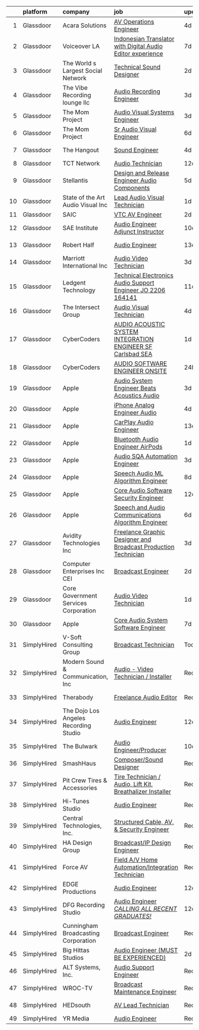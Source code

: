 

|    | platform    | company                               | job                                                                                                                                                                                                                                                                                                                                                                                                                                                                                                                                                                                                                                                                                                                                                                                                                                                                                                                                                                                                                                                                                                                                                                                                                                                                                                                                                                                                   | update_time   | location                |
|---:|:------------|:--------------------------------------|:------------------------------------------------------------------------------------------------------------------------------------------------------------------------------------------------------------------------------------------------------------------------------------------------------------------------------------------------------------------------------------------------------------------------------------------------------------------------------------------------------------------------------------------------------------------------------------------------------------------------------------------------------------------------------------------------------------------------------------------------------------------------------------------------------------------------------------------------------------------------------------------------------------------------------------------------------------------------------------------------------------------------------------------------------------------------------------------------------------------------------------------------------------------------------------------------------------------------------------------------------------------------------------------------------------------------------------------------------------------------------------------------------|:--------------|:------------------------|
|  1 | Glassdoor   | Acara Solutions                       | [AV Operations Engineer](https://www.glassdoor.com/partner/jobListing.htm?pos=127&ao=1110586&s=58&guid=000001817fe76774aaa78ccda6032e2a&src=GD_JOB_AD&t=SR&vt=w&ea=1&cs=1_3e1f4572&cb=1655708281054&jobListingId=1007943295897&cpc=4B86475FAF393599&jrtk=3-0-1g5vuepss2ci3001-1g5vueptahaqm800-65875f0f0dda4fb8--6NYlbfkN0BQuJXpfawXtfhwzLerQhC04iCxGrelUvn_xttDeop7CMmG32gURwRxm542mwoFEh7xsPaMX9zxqIl3KQ5vlg4GZwbyIsfXv4KiT8hNtZk_l7FQIr_TnsOC0Z_tgsd-ZsQ-tRBi7x3MwnmN6oAcSx9TzEA7L-ItoAq1vN11sYA7YwosawYjB9eFJlKFX5dEXzRqLsWElv8RqnoRmapPDwJElcm_mxnCmZRERi8O1qKtnq7EjerP2DGkKRnsAZr_s9frHheonRup5ePRYckFrW8tqMwkkjxCwctqI_my2ginYxkDsblwR9NOGMIoLdDUv5ktKw7RfrbVyhd8MdHT8pr3p1ysusDxdQe1plmo2jE6fJexPSS4vFnLcVaLDIdUOMS-YeVs4mt5A2xRDZN_zYKVkl1xsCJ-D8hHx3JQKDEnS_CWj9f_lHKzSrdfNPw9KzqKO-ayLh-zKViFUsUpPKUVYGf_ZFge9ciDgQWriTVITznylZikKhgJ5gBz4suF-Ph5RLxjcJg2JwOXfqzg83VHTtutMluHU7cRv-8Q05JmP5CiKk3yxBYi6XPn8bGabtMF2kr4UxGh89Boje7HNnsETniakEzSVCth72YAo3LES2qsX9eEIeIP_Eh3tVNUEHu8qty_-0D-ssZ8p1EnSQSktBwQtOih0I8_hM4trKHt7GaE5IHAn3GfkLEHMB4nt8HHR8L83lPm2A1yZTKAKahBkpWJtqFBoKri4_--kA3Q2JOzQgGAPvhE)                                                                                                                                                                                                                                                                                     | 4d            | Sunnyvale, CA           |
|  2 | Glassdoor   | Voiceover LA                          | [Indonesian Translator with Digital Audio Editor experience](https://www.glassdoor.com/partner/jobListing.htm?pos=102&ao=1110586&s=58&guid=000001817fe76774aaa78ccda6032e2a&src=GD_JOB_AD&t=SR&vt=w&ea=1&cs=1_04783a0a&cb=1655708281050&jobListingId=1007933939678&cpc=31763034DC79FFE4&jrtk=3-0-1g5vuepss2ci3001-1g5vueptahaqm800-20cc62e87853fccb--6NYlbfkN0DsBOlmEAMqZtav1V1WKZO3RUElpafjggtWvxyDQ3xFSn211QrqvEi0-6kCspxXiZjKG73nhHhifIGQMycEIhQiBN2DE1iEH7rHKcKS3mOHew0Txnr0BiADss_YTzKlFUNGTqbQvblwbyNlEg5JZ4YBHJzQvzKqErTTqZTvsmIUwFMvEw-dsNQVjk7Ms11Qyi3lGgBZPSm8KiR0StYJxJ9IkcVAKRnl8j3b_76vn8BMHA35uzQLi9h7p_pjlrlwEZZOetPhgdWEAIldOrqYRw_-iNYQArVnNWPccqP_3H5J-HQTrpPzV5dU9uzdXZTdR3Jis_paqu92XRJuoyficp9kaRv1CW4bhOOP9QpAjtJngjTnDK8P8VgJcmezYt18TGkiIYLh64gnXgxE1jvuw6Q-ooknHKOn7jx_d6leNN90_tJkmwkUEp6bOun-CdwMC1nR4fGPsSuUVNOmv5e2NSszQrLSKmVCWcA0cT1zpi6YRq8gudAN2ig3zRvEbgDGYk3_E9zI0722pu0lEi_FoPLFx8botznlSFILVJfGXkpvmQ%3D%3D)                                                                                                                                                                                                                                                                                                                                                                                                                                                     | 7d            | Remote                  |
|  3 | Glassdoor   | The World s Largest Social Network    | [Technical Sound Designer](https://www.glassdoor.com/partner/jobListing.htm?pos=121&ao=1110586&s=58&guid=000001817fe76774aaa78ccda6032e2a&src=GD_JOB_AD&t=SR&vt=w&cs=1_a5524fd1&cb=1655708281054&jobListingId=1007947529090&cpc=F17331D9BECC482A&jrtk=3-0-1g5vuepss2ci3001-1g5vueptahaqm800-11f40f008b4380be--6NYlbfkN0DSgjPPcnEdvoK3uuxfISLALE6pB1FR7YSHOr_tSg5_QGIhoz_2VqUepdcKLBLI_zSML46FpfmYSzjnPzjh8LBNqQOGNiohtZaeJaaXerDaGthao5O-80F2dMp8yV8zxd5A_VeImcjjgZg5IH82PE8eWO6OgtrISYFOJoomM-OWXAVIxSADbKhJRpFO1UsVloQnlJXRKMOJIWQA6Le6Pz6BQkcq_XCsUbqq_5CXFuFNt5_dcOeH82W4UDjK1kJGASUyleVn2Y8pYHD2Ke7l6QzLvfy1l1svNFT7Lx7VGLc4PpY5jzPswNYCQTxTygGjGyr1kmSKhL8z--F3sBXZ00bXAy5SjWXuofBLXmR7ABRZXvwBiGTdDvmkuQPqDY3gLrpz0JuW5rPQ7aT-mItxv8WN2IlKCtD8sATAmdds4-_Nt7y7R5sgwmYcCPqNFdMXjO-_wP92QpAMxZkMXcH3rqg8trr-YyWI_c_JAJiUZhInKzvodMnc_d-os-gPgzIuNSJRNfNcY8zLJFgncKHQkLcb5ocnw0B81_MN2IZTjnvv2hDukOS6vRnuTYgAZZjTFuMEdmy7btOzCg%3D%3D)                                                                                                                                                                                                                                                                                                                                                                                                                                                            | 2d            | San Diego, CA           |
|  4 | Glassdoor   | The Vibe Recording lounge llc         | [Audio Recording Engineer](https://www.glassdoor.com/partner/jobListing.htm?pos=110&ao=1110586&s=58&guid=000001817fe76774aaa78ccda6032e2a&src=GD_JOB_AD&t=SR&vt=w&ea=1&cs=1_862250cc&cb=1655708281052&jobListingId=1007945104382&cpc=8795CF9063CD573D&jrtk=3-0-1g5vuepss2ci3001-1g5vueptahaqm800-99b4986970c03688--6NYlbfkN0AVAxVjDINJEJrJHlpLjhsHnDl_GXopwSpFUamPNX3U_SUEqP2y_jbmpbt1JbWKTlvqLmQfKpFl98zRHr8ymYmYonFen-YayHZuQ_DfCErOfcEFEPAZ6qd5w0H3_J39Dxva259yOYDQdtV8ZEL2mZXtXF65qAaGmWN2criS2xPFyMOzIPhBh6ekD6OWQcpqSMUWzCDxYi_BTvybfiT_mWPcJKM5m4m3fg1RgvwGfzEkijbpOhRTklh0vrpPRS6jeJTjloniwAY1MiB-w8IFFe1XLiVwUGayPmXGxC5-V26wGWscQjx1JVRr0pD-vNjA2Y7enMeWdpf22t4jkLS9p4AjKiop_JvVYwagWHw5IzjoQx1kJ0-Lq-KWMH5WIoZ0WwC17FLE7Y37ZUe60LQObH-W7_cYrJKmIayZ-J06Ksr68tn-ACooBboe-pFHvswpz8qTFFUXANcX2TrJQqG_cdt3FJA28xLGLzK2s12eo8QNYYwv0H_Ki1Nez7g3L-7lm6U%3D)                                                                                                                                                                                                                                                                                                                                                                                                                                                                                                                                     | 3d            | New York, NY            |
|  5 | Glassdoor   | The Mom Project                       | [Audio Visual Systems Engineer](https://www.glassdoor.com/partner/jobListing.htm?pos=108&ao=1110586&s=58&guid=000001817fe76774aaa78ccda6032e2a&src=GD_JOB_AD&t=SR&vt=w&cs=1_0f85ccf7&cb=1655708281052&jobListingId=1007944661856&cpc=C3517E2410EFB392&jrtk=3-0-1g5vuepss2ci3001-1g5vueptahaqm800-8d297b7f42d8961c--6NYlbfkN0BDp_epf89aHDQhKpPegNJQ_ldQpEFZQsM9OcONMGxWx6pU56EKHF58QjVdAUvn2gUvpzZk9IthuvokYIcOipronJcTOcPrHT0us9tx-90wtcUD59OyDN7-U2L4baohKg5v3Y3LbFPGSAFRjIpdKMBtycb2CJB5ll9Cca1jBsFCTMBTgpybQPkyve_ZJZSqS6RroYbY1_o0z8E6mW1bdon9GimXtuFEIRkma6-CxggSbl5ljQ_lyJE0p5PA4aj9cU8uoZNWjFMH7teVECW1TIatyeHK8JNXJcFjawWieFLlUKelchhOc484kvaTztS7Qoz2LRSvLLkCsoVyLta4GcAnskh5EDGZZnh6nex08BhxnK__dK84rns94wqY0K2UjYt3nloQU3hd3gXeihgTXU86wGqJ2dhJHybeJlBrg_-xxbLP3BGursvEQXVIDdyXTMl2dhJeToVdM_s-94TyPIxlv5AJsrhZ5_UjG6qhkhDNfZqXsHjy3tgGdFae8zYIDezyfs4REyyHXgXQP6rp-vs4nZYfk0_4KcQ9X6vMrGpSGpn35SCDwf45t4j3E_euLVsJrJMo58pVnQ%3D%3D)                                                                                                                                                                                                                                                                                                                                                                                                                                                       | 3d            | New York, NY            |
|  6 | Glassdoor   | The Mom Project                       | [Sr  Audio Visual Engineer](https://www.glassdoor.com/partner/jobListing.htm?pos=113&ao=1110586&s=58&guid=000001817fe76774aaa78ccda6032e2a&src=GD_JOB_AD&t=SR&vt=w&cs=1_dbb0576f&cb=1655708281052&jobListingId=1007937497386&cpc=C3517E2410EFB392&jrtk=3-0-1g5vuepss2ci3001-1g5vueptahaqm800-1e8ea6b2390f2a34--6NYlbfkN0BDp_epf89aHDQhKpPegNJQ_ldQpEFZQsM9OcONMGxWx6pU56EKHF58QjVdAUvn2gX_BK2JMdqXaKMvPQ-O_yPXPYbViXcy2agRfKi6qVWOPBhGUYEXSUtLFgrlpOWndMJZo2gIsPE7Zi1ZgxAz-U7K999IZRUqojpmdV1n4Pb4HLsOnvSLFztCIcSSsh_zE815g0hNSvMsIHPRvfpBIDcpyzdIg2TqERh7iwM66R1cIxKo4axTwg2qsdKqb0QPfafDql8UZemHe__IiKGO5qzNd0pRcLQt_Uqy1ucZp5epX0WSU5kZtorZeC-WR9CITyFvPQ-hfz160w_RcINkz3_M4i_BtYDjmxTEbpbmal4KcdkPVJlTtmuFtiKU6MXtot1wDdFZGRGwFukTWNjgZNF8KQlhe8jMJmJnKn2XT5caZn01Lrdkp8gKVcUSiLn2zvsQMXed32SLywe7sOZihjPilJNtdPFMXpxeQP4H-klLBR3FBg-16TcyPcoqpV6MNt1N7aX7QZM7tzfLaTKMJaLWFIHILtYtDyo-EFq-u1Qv_piVXV4K80Oy-kTGtGI4ATU-7zSyHJM9Xw%3D%3D)                                                                                                                                                                                                                                                                                                                                                                                                                                                           | 6d            | New York, NY            |
|  7 | Glassdoor   | The Hangout                           | [Sound Engineer](https://www.glassdoor.com/partner/jobListing.htm?pos=103&ao=1110586&s=58&guid=000001817fe76774aaa78ccda6032e2a&src=GD_JOB_AD&t=SR&vt=w&cs=1_707c9cc0&cb=1655708281050&jobListingId=1007941797349&cpc=036CEF58F9688075&jrtk=3-0-1g5vuepss2ci3001-1g5vueptahaqm800-675acca29632c3d6--6NYlbfkN0Dklcs_avH4_PXeaTYY4cD2CxUXrHXnDcRAFPxkhkludPybpabqCb4pOKZvm-Yy40brWKAkZHC4kOFh5HjM1Iv-jKH59TjzzuSUIQ-sYYeZX4RoES0tCMd7ioO9AgG1d6v6VqV5lX4n-gRcMqGEXgCd34vgOgeDymq6rVNKl9UGpAns5_pPRoxTju9kDX5UtUTPf4AUO5YCSdA1A2CIWd_LToMx6SlsjyKZgMcVcIGslXi8aRAeWYdIQj-c7wOz8biXx5-eah4wSVmmqPJoUqQmFbmykSonSdJ1uzEZDYLgkjYM7icVhjcPe24fuZO3LpTqHrxX774n9X7fOhLIZgt_WnPEY5n5X-FIcMZ-ezT5foiMIRhqmOSak29JdrmP1tF9hpvwx7ee0B6cDLhubMVar6UmHQeeWFLZAzNXjbEGUI3yIDQ9jWIlBHxvsS_xtP703Dr-UFOEMAO8cbxR5bfJm86GP7jlH82SmblOlmTPveO_xKSxdnJ6hJ8nHeSCcKoOsMUn4VrpI4zjSaOkr0bgRD9Uk5o8cgx52aCJWrDl5H--MSZm2NJ-eTxAN-h2WZo9zWRXscsfnoiitpemFnpx8sKsNejCIIsxBhC_uGNlowOiYPjuZC36N6oa-ytwg45zjGzDW8qJOkHAvLTHbZv_YBIcKQ04QTl087yClLQA6EvuOydewVGXv0cRe4PIADl-LNaO-GEkNGu8_5ql5SXEAqq23R4XFWXdspJUesCC_QLrB2aDZ5ykHqmRKDlmB5M%3D)                                                                                                                                                                                                                                                                                    | 4d            | Myrtle Beach, SC        |
|  8 | Glassdoor   | TCT Network                           | [Audio Technician](https://www.glassdoor.com/partner/jobListing.htm?pos=101&ao=1110586&s=58&guid=000001817fe76774aaa78ccda6032e2a&src=GD_JOB_AD&t=SR&vt=w&ea=1&cs=1_8473339b&cb=1655708281050&jobListingId=1007922816649&cpc=F04F0F27FC59BC8B&jrtk=3-0-1g5vuepss2ci3001-1g5vueptahaqm800-8a7bf96775129771--6NYlbfkN0BXwldfXHV4ETQ-3B82RBrEVzBOiQtPySJfV8jcyQ6BD6eERY23fv0vTvLx-42RB7zKMagTgcENCD-8flThj_2BDugsKfE_5tFWG9aOJvwH4g3I199jWtEJdf5BqRmjyg1APsWRy62X_J3ZeD0Jbtnj2T5gPaQtFjgLM8pkno9a02hZnH_Y3dQoBLg9Gu9Fpu7U1u5ryTfQRmut2g8mO4jwZbopoaAkhRai4qLdEGWxYsiLN2AwY5T2KQFRd4bVfJxH_5kXJYUgzMmfN8cHSjHLeXnTZqT5JNyf2X1GlxvQWUU06cafUP1udijPTK5bES548G2sqQOefe68KxWH8ugCPP1jbIv2Rq-nL_TC49b0gMGN0ciDIKPf7oDC4s4_h5tZyKDTanO8AlbygSakhHq7_VP_odfW6x8pqX6Szayk9oVhWoXb0he7-IN4ZWBpbvdI8QBmqIO_CrdwJXvoEylAPNi5nCS-0y4ZqdHfPAeXa17z0ExtdHyL-l0Y9LFQ_66LR4M1VWtglK4Hv41mSLwbnJQYMXCGV15UaQWC86LJu45UOQfQdHY6wraZ_F3b4dk3zMm4nwjXRPHpGygoYjoH)                                                                                                                                                                                                                                                                                                                                                                                                                                                           | 12d           | Akron, OH               |
|  9 | Glassdoor   | Stellantis                            | [Design and Release Engineer   Audio Components](https://www.glassdoor.com/partner/jobListing.htm?pos=122&ao=1110586&s=58&guid=000001817fe76774aaa78ccda6032e2a&src=GD_JOB_AD&t=SR&vt=w&cs=1_b70f142b&cb=1655708281054&jobListingId=1007940054992&cpc=F41FEAB56D215062&jrtk=3-0-1g5vuepss2ci3001-1g5vueptahaqm800-7070dd2deebb138f--6NYlbfkN0ACPwgM8vN-agjfeQIp8j7bA6rWcStjIJMvSUoZk9GVGRcZyvcTqF-aEhj8eRL5exNNWk5PYujr-JcdR3_DtzsU-qo5nipsss98uMNjKWkDur3IvS-mdHpmnh455y1Oj215r2WnpgMJdAW9HC48wRdYhbxXxn-bnDmLhNF0SsC3Hf4bxrZ3NR9q9jcknbUwrKVmCdrrBzr-ETLQatOLQEgI-oHDVM2Brpg8wGKCKAdFOpSYnpZg3rVsaGls8aowjUJo6Bm-N9KyBizQdUVcEJ3-gG9VJLnjk1WbYsrA9cTbxj-niZCrh2YmaBY34-d8WgThMCg4s8UQy2Fx0eXTkxkgABVvFzHVCa02zLDLf-Kp5LLIFIeJggWZMkZ9RA5BW-xy-1Fd1IbQ2GoOT9Z0AV1kwijZ7X_yMryxlORc6sj-WBrW2kADJULfX-OJ8PDCECXgO-xl8gEK5cv14nRKknzETGAzF1CUqO_ET8R4YryvrQJ4ngANkArifLKye6d8Z44AM9_Phf4XXZcxQ47Xrl57ug7sd07QOGqFharFVukf9asjueK8QZuy)                                                                                                                                                                                                                                                                                                                                                                                                                                                                  | 5d            | Auburn Hills, MI        |
| 10 | Glassdoor   | State of the Art Audio Visual Inc     | [Lead Audio Visual Technician](https://www.glassdoor.com/partner/jobListing.htm?pos=120&ao=1110586&s=58&guid=000001817fe76774aaa78ccda6032e2a&src=GD_JOB_AD&t=SR&vt=w&ea=1&cs=1_bd4dab41&cb=1655708281054&jobListingId=1007948887137&cpc=9DC6E4D8324653EE&jrtk=3-0-1g5vuepss2ci3001-1g5vueptahaqm800-a266c747f3a5b9fa--6NYlbfkN0DHZOYB6WgZcaHKYNktK2--fLpo0WCGwiGM-0X5DCke4AL4nOBM0F7udtyp-sjyC7yPuAFFIWzeq-m5RVU8ukV1BBbYQrs71HRQroS5jkvh34WuM1qqxdrG2woSLb1WiPthf9902g6SkYsuCc8aV7h1274vX9Vncx4UHReh4IhX-QCHoXq1rryqiEQg4HebHQOyI6uOnpQGyV7JHAWPEbzGi1xFIibGlFw-SkJVrKyoXgIE91gQg9TWZv2HiHl01bm5DTU2Xdgyk3MAkraD_pNYQ_9FIViP44eslZhjsAUsqf5TvXggclQ4HVeCHcAvbjpbP-VyK7YkK5dF1wRa31CvzK3AJdDS4llrpVq3Egc930hI4jegd3CI5GD_cA8JWeEXGYIrDPNaZoXFjniTpLEToJQqfMflqUW1E3PEggyTmhvVS5x3EOVgDSLq9LH5iFoNWVHxYv9gIN5NwB1ldsjxioOo60U5BLiewfYweSdTh8cPPVmYDjX6-F-TZSNvrGlhnuNnC-GGQezoPKLTtvFM)                                                                                                                                                                                                                                                                                                                                                                                                                                                                                                               | 1d            | California              |
| 11 | Glassdoor   | SAIC                                  | [VTC AV Engineer](https://www.glassdoor.com/partner/jobListing.htm?pos=107&ao=1110586&s=58&guid=000001817fe76774aaa78ccda6032e2a&src=GD_JOB_AD&t=SR&vt=w&cs=1_6824ce79&cb=1655708281051&jobListingId=1007946856909&cpc=0C139D4CAD5A6DB2&jrtk=3-0-1g5vuepss2ci3001-1g5vueptahaqm800-7804942373342534--6NYlbfkN0AauYDK0PcpkAAwvqsYr42ytNXSoRmB0ySYhRIkJ-ozknMmzV10mP9D-ZXILu2789ZZVFwRcFlZq9-qR_AXh7beVmLLSm5GJRIoH0DK_2LDOZ4V4cVBLDngylHr48uqN1K6TxwzCfOt1zod3c20YyPsW7Id2I3ktc6l9_PdBLYxhi9LoUXd_nSVAu0FIulBP3JNmxfhOgRRZ9ZLC-JGvt1WMnAPBg-m1dhKX3ky3ZAal4ulDHHJnFcTkgtENJIOnxriX3zLMMP7w2VrAWsldVkTk_gpfd2QP11RGk89mDUsq0hsRRK-UBhXs1ym9WEet5pnrtCeHhrSiC3-zCJZKWLflgNP9lbJT9Pk0iK4-ShxIvexKm9f1dCGRVUBEHxThg4IrwI_lNEr8KwO1UJ5A7g2w-AfncDcaIbHfLg9QDWTNp-pGaP5KTCe21oKhg8Uuu_AiP8izSOVm2OmHGVyHgCc8m5cFur83zxkt2lKDYzY5lWIjc0RxXQ_pgWYYDxStLc0T8q_KTYubZZIBH2M8Lg8F_Zrm7lZEXo5AyD64rQQxm7eK-6TOEJIm1st7P9PwTxbjE07BOQKXC0lifW_i0V6oqc-JoiWMDw1tV7picssSh-bSMlpxtN2ceY_dOLg4pEc5sGK4Zj1ZecdovtcM6QK7-YtePrCx3c2zIGab2rCfJX0qMq5hu5GD_Tlm1jVtb2VUlMAKzRhKYfvh3Dp2gDLaVnzOso-9a6ePcXiEf5A6rDWAMDz8aKTZQFu2L1uFUqVA0a3qZEqzhSe3DnXv046T1WEXfDsIyxBy0ehTLWE7IVeGehqjoqY0Uzltt4lHQYiuEW5QxGEXqGx6Crlqlop1U2FbaHdNBqZAjyeHUAvC_mOa_F7Vc5KwmZS9psGp7XoIx18NV_hHmBIWj-iQKWJx5563LLfummsYZj_C1638pwAFonxvW8g)                                                                                                 | 2d            | El Paso, TX             |
| 12 | Glassdoor   | SAE Institute                         | [Audio Engineer Adjunct Instructor](https://www.glassdoor.com/partner/jobListing.htm?pos=117&ao=1110586&s=58&guid=000001817fe76774aaa78ccda6032e2a&src=GD_JOB_AD&t=SR&vt=w&ea=1&cs=1_87d67688&cb=1655708281054&jobListingId=1007930574277&cpc=F583A5AE0DDDFE3A&jrtk=3-0-1g5vuepss2ci3001-1g5vueptahaqm800-ffd54f23fc9f7e52--6NYlbfkN0BccUAPDkzPsko-Cz-skTxMBC9gmPmQfyPXIhutQvf3gcHBZ6Nug1ouoiI-73Pugp2uNVK9FJtf9Yqrh5eyVoH4Su_c0gUY_NGyzEodm4trKEbCWc4DtX1Z4jjiwlUr65fuzjNM2weB-07kb6wlDuMexmUo5uDCLgt4bmZAa0Jr1ao0dMLTe195cB1zUeOVMEf1aKUtCLAUrGPqQuhy8S3g4O45w1hVtB7_KUiG7i5oxxwc5ByWr5bfHAd8w8nDoCSUdH7FM1paDQXXb6MxBSOY_xPJa7apuCDDxLec5ToVK7DPYYt64y2DkRvhJ1p7Ag2QwZbfLwaLvjq8iwDm_WfOHl9CWNK4bKhnbhyzH5YWdis6VfpN7p0fP1ZNatwaDRGaWTVKJHC9PbZ-MU0ZHwmzyNwDUpE6jnZrCu_yxd7Fmdo5XaVwmmjq6b3XxcnGg7JQ5AXDQ2Y4bbO25TKIq2QEoen-XOJ5UoXb2B_QotTVn1VuVNixCaNP5Bh8mnAag3KtAP9waSEd5aQZbqhgZIqhFm8ZiDtaE1yqtlNPq7KSC8Ty-JUv_5Y14HK_F7mP7OU%3D)                                                                                                                                                                                                                                                                                                                                                                                                                                                            | 10d           | New York, NY            |
| 13 | Glassdoor   | Robert Half                           | [Audio Engineer](https://www.glassdoor.com/partner/jobListing.htm?pos=123&ao=1110586&s=58&guid=000001817fe76774aaa78ccda6032e2a&src=GD_JOB_AD&t=SR&vt=w&ea=1&cs=1_8c2c2e7d&cb=1655708281054&jobListingId=1007921811579&cpc=F41FEAB56D215062&jrtk=3-0-1g5vuepss2ci3001-1g5vueptahaqm800-dddf475eba3d17ab--6NYlbfkN0CpzDdaQkua3np5pkmj49lKioZwmwxQ-yx5plwbYmV_M2CLBDBrPEXolPoreWcdI1FHZYRz1br3R2b_rjc04kX2VFQgL_Akat0dcTVQVuBxFSe1qz47rakbnKgMLdT7VYG0wlraAIJXtJPnz1E3Qdr1CiLokK6PZCMyhrvjjBuMdQPRq52aBYdSMIHVEOF3ZXNR281hf7N_kwj6qPKGpmBfJwpvziZx0Mj1s1o390iV4eqaKlg9dcCgclNoLY4ddUB-JaHFnRqOd74-qiDJsMlzSiju083G7HRk-a1k-Dn8iAsTm_GhZ6yM8eliNM7N6ORn4fHOR0rGQAgjNh9EfFBSxgw51klsVrtNty0ZCTSb-seBkWJ3cRS4FEfQxlwkyHEDy7oGzyBVl-TkE8NrIzHY7_N0bBsT6yNWHlD-gGaHVSG4-_yzEPIlP5IRdewhRCsJSrStZbMRPqMAZGTT8nHf91x4h0PAgW8YrM86B-t6j_IgOdj9t41sr0T5Nw2dD_kiJWVkpxctBug26xH3vDr1Hhx4sIzzXuDDYiIJbjaBnGgBOmanhDO-_lY9oezdHIg%3D)                                                                                                                                                                                                                                                                                                                                                                                                                                                                               | 13d           | Englewood, CO           |
| 14 | Glassdoor   | Marriott International  Inc           | [Audio Video Technician](https://www.glassdoor.com/partner/jobListing.htm?pos=124&ao=1110586&s=58&guid=000001817fe76774aaa78ccda6032e2a&src=GD_JOB_AD&t=SR&vt=w&cs=1_fb1793a9&cb=1655708281054&jobListingId=1007945834510&cpc=AC285F3A3ECA6BB0&jrtk=3-0-1g5vuepss2ci3001-1g5vueptahaqm800-a380d863a165e558--6NYlbfkN0CvcOvutB__BsZXv3UuBC3FhXw9PuZvC3qMMVEQ8wJjBbQGazgwJZySQ7snGnfX9U7qgZ-T3sXFq7mtTH_UuQpQRAcdwD8jPPWwLXWiKri9kPv9pG5JAiMx5z0tmk_FPGtNJZ9x_3QNdsGhLpglyoT_yfmImmMiYSKFoxvcpd_W7hbzOOpvicgc9SIxR9vlFV_UAq8Tgan3t_Ew4nyNmukC0mzCwsz26uhiy6mhPLIZyVNsUSLK1IHJrie5YTgWDzvcL0IVh2-tiNWqDiU5Q3iJVVNPnDIyjge7WzwH_J-L_UDrj-8OPt7SVkAKGvdf8I4BX_8x15htTJ-YIGeJ5NKq-jZQSTiC_2gmIIxKwWsBV4WNbGBSMrkODmWgC6kT9IbdL698a9grFVz-VdZE7wCe-VvNXQyVVzgaR3RwTuXj_b2VJlFN6W6gxHwjkMi07Z7LTR9CVt36Q6BrDMCCVJ9-32hhSXHg9-18L-LyrPNwfmibuqHf5MoG22OTlpqZ-QkHWSVeVekhRrjahsszG-mMFLNfWgyFWk3MQyhzQkK1W3wo_WuOqZ3O)                                                                                                                                                                                                                                                                                                                                                                                                                                                                                          | 3d            | Hyattsville, MD         |
| 15 | Glassdoor   | Ledgent Technology                    | [Technical Electronics Audio Support Engineer  JO 2206 164141 ](https://www.glassdoor.com/partner/jobListing.htm?pos=130&ao=1110586&s=58&guid=000001817fe76774aaa78ccda6032e2a&src=GD_JOB_AD&t=SR&vt=w&cs=1_11b49465&cb=1655708281054&jobListingId=1007926138461&cpc=47CFDC01B3F81FAC&jrtk=3-0-1g5vuepss2ci3001-1g5vueptahaqm800-5746adba1f036272--6NYlbfkN0BhfrGGbcblirJ0_oD-V1jJ9SBvie1turFDKTAe6KCgNxcglQf_GDNs19Mxti6n_Srme7lI_GnoYEG7B_cetxCtFYk_WcDPEkmNW6fhBuqldATdzeMCQnsdG8Clk3zAgvaR8IfVBy29colwqcaGu155MNzHyM-EkVCjHwM9uHBSP4tqJqPCHMW1M_A1OlmZfSJ1Mf55Kngv1gvg90mP76i2xrd1pD3SR-q-OFaf9-TD4zHfrPoYT5ypK0lwN5CfeC4Q7V3z8Z41ehFegqD5LE_v5EOT5mEKAaeMGESIh1GUFixFoBQS1jo-VWxm6xP5G1TkioCBKxTKfCESPddMWnmWMw-P9zrQLPHez_yLGLeMmfIPE2ONtzdzL0xcCkVyyLJzYki8arDxXG5ApbPTm-4fbso2mhowesGrmsYkCathjlOCOuPG8W9Uf8Tvq3v0FfIvLaYHlbC6dOrAhvlEpj1WJiUdCqhOA5UtJXhclIgx7t3cToKIWwNCPJ4JxWeu7pFglgSvKkPcFskUQdXgLtcVZfDyvV94koIDkPI4g-QiW7vmeOMDe08uOqUs3oybEuUIMXo37FtZ7QhKY5EfZB-su-ydqAcfmNyb3JchH9a6IdTrKnnmOlUHTJkTh5fnarSUMaUHYmixIILnV38MJeG1Z3dR86bMjA-Qkzw3NNZN4nlsmZUonEtW)                                                                                                                                                                                                                                                                                                                   | 11d           | Portland, OR            |
| 16 | Glassdoor   | The Intersect Group                   | [Audio Visual Technician](https://www.glassdoor.com/partner/jobListing.htm?pos=129&ao=1110586&s=58&guid=000001817fe76774aaa78ccda6032e2a&src=GD_JOB_AD&t=SR&vt=w&ea=1&cs=1_c9f7232f&cb=1655708281054&jobListingId=1007941927850&cpc=42BEC95245890617&jrtk=3-0-1g5vuepss2ci3001-1g5vueptahaqm800-36f96561714f16d4--6NYlbfkN0D3PcU9heefYh9TtgByvMoljOix8d9QGO4-sOduKDD9bT1jZI9CfBWrR-yhgruQBi6W10Rlc6pf744HHAEJKGkwgQcoFkYo09QrjcuT6HUO4XL1LGghccS7ZwyT7HxAXi9kIH9bbsyop9-lj2flSmAKSmv1MuBvAjh85Hqx3n2jhvAk9g4QlBnLlPuGMuxPUZNZs6Jm4dtGpEd23FPJD84_4pRb3AOtNV4582xWdpDyQRyFdoF1Pwuyy8HK_75ebNDygoyIuvYXLjlQEZ94Kxz9idtaj2ujAVjgUGO-OB19vk9RM-3Go2Ig4dHn11q_ouDK_xPSnXN2h3IScrz4cBXu5JR2S851BvY4z8JbFRtU5ptiBR_SLQzYEWC7zG1OZt9zMi8rGxxohii5D9VysMhQkLQm3pm-xnG3W494x-G1PMLwkmGB9V0rYygpY5VUjpeYxTs-64EicAvMPvHkVgCYUmsxKAtyJK-W3Wxiv2fsWWkCdScsDtwHo9YO52Vruj0HJvWfZrMhuQ%3D%3D)                                                                                                                                                                                                                                                                                                                                                                                                                                                                                                                        | 4d            | Alpharetta, GA          |
| 17 | Glassdoor   | CyberCoders                           | [AUDIO   ACOUSTIC SYSTEM INTEGRATION ENGINEER  SF Carlsbad  SEA ](https://www.glassdoor.com/partner/jobListing.htm?pos=128&ao=1110586&s=58&guid=000001817fe76774aaa78ccda6032e2a&src=GD_JOB_AD&t=SR&vt=w&cs=1_b1d1f2d4&cb=1655708281054&jobListingId=1007948758318&cpc=FA84DF7EA1EC2398&jrtk=3-0-1g5vuepss2ci3001-1g5vueptahaqm800-5c885d0643192008--6NYlbfkN0CpFJQzrgRR8WqXWK1qKKEqALWJw739KlKqr2H-MSI4eoBlI4EFrmor2FYZMP3muM24zHUY_bG5kh07BLY7tRBQmJtvFUS65bYQff1kiu8sOIiPBIE6MBl3EXXN9Ewk2xU9ZQEOYHsIEYE6Oxaom-8Y5rBjS4Pwg8YqVxA8OFqBgjg4biTMnKIwGfV5yXxxtjppDeYttOl02AuwsJNH3Z6PHOEO5RLPt4dNY5xQMAgLbS5Fp6mtdCBkYMrWCwISW3iBHPHumeMapdZzi3YoILbyDCPfZjpAGuDtuiNwdCB0lo0W6nI3dWLnUUhMPCXsfF2uGaMSBZa-5gQR_s70DKramevtPdTz-QJWJzgYdjhzWfqbFiNo5ay-6w05y9NAVwZyI5E7YSM7MJ45s25JrnSCHsepM0udlwpr7VraaVIcSnhXSaEiCGSOUP8kpze8JeC717F88qE2zkd3gblq0jJIEywyP3tdtDC0CQ7Da7eZtzFVD2ygGY25mtgoiXPDGBnuo1lc9Bc0GIV8gyWT3FtcyZXsUo1QdIWixnRP2cI0A2Ip8NtqZoBs8LDv1sbt10GX7e_oQkkikSgQ0U1N62oU5uFJp5AfzEtJj7-Cztc4FlNEpBl28WeNqsrvkKuYJZcgoK7qlA0hsWBvgY_fAgOhEopyaFPA2Vy5sfdnrEtG4sSzNUdlxMJKK0qgurAY94OfiuEsAzzZr_Nwy52_90ZCipbmO7R86dPWjs7_IAovk-6v_oHOa1s0pEONfgn9XkVgZ9-1Yphzbx5BW99KiCt4MS1ZWxCj1j1Q_crfWyHIbVN5cG5TTJM7hTsthHe9Xa_MetNSETzwSI6V7-0GFTjBtibn5uViyvZTl8ULv0isBEXbzDi3mT57uSxkpx43SfR3rpYtMlJPJs_WHRCQgo7WAq-g0x5nguhmbcbcUm1HcS8lOGKbfScQ1rC87n_QrrHHI8-5PIBQEoaNJbyluJ72NfVzOtGr7e8%3D)   | 1d            | South San Francisco, CA |
| 18 | Glassdoor   | CyberCoders                           | [AUDIO SOFTWARE ENGINEER   ONSITE](https://www.glassdoor.com/partner/jobListing.htm?pos=125&ao=1110586&s=58&guid=000001817fe76774aaa78ccda6032e2a&src=GD_JOB_AD&t=SR&vt=w&cs=1_9761f1c2&cb=1655708281054&jobListingId=1007949347507&cpc=FD1C1DA32C38CFA7&jrtk=3-0-1g5vuepss2ci3001-1g5vueptahaqm800-d55a41307e0f1bb1--6NYlbfkN0CpFJQzrgRR8WqXWK1qKKEqALWJw739KlKqr2H-MSI4eoBlI4EFrmor2FYZMP3muM1zqayqab0iqc3xGpz5egdet-HSEFNNsqvDPS5k9H0LGEMhQRelTdilrY_plfFC2G1jmoEwW_JKVRU_6UbiqFf4AnxCsLx3NBijFQ8lAiUfyUCwuJM6hizFaM3dWH0ZCfex77tFJq6m6L1jq3-vVXYscTaRYYp-qXQwtnC86IG6b_cTt4Oro0Rdom1FFiSjfLlzbbUSwNHedGFefLPkJUxMQrOulEyVIUvL1W9oTvUW_4CTeWHbDu7cTQENU64lzq9-Jtz3UtF09amTEofMNRcjvwscX6bR6974-VN0-1yqsvmZqXW-NZTstvCpQT9sYEbddI15aU8-64UG8B7W1KcAs34GUehg7Drhxn92Fy3GhpfCD_V894TIxTksHXFU1cW8cfRsYX-ebrB6zt8LEWHjdZIk9f8XnpVuTyHJv4OPYLBcUSyZO3QKI9gddHyz5xw7lhrQWJ1caCZl7GXGVonxs6ymxcFl29ETmFWWG5ABC1di4QjXbCoKZcZfiF2tXYXr5facOJY1g9L8K87r1Lds1fQATOepM9BcM8BCctjclV5EA1n74wPi3807olJnZ8IbXX0QYwiLAa2c5h777Z6X8ADFzrkgf71mN_AA3TQx_3Ew1n_7MUenDm1uX_dfJyKMwfDSHVabAshBGBdIyGcLrZCs8F3nyqk8bS6rHKeuBehPpRp5ylpfqjZTqMbpFLdaSo4EMVKxMslTyCgUil8YSQcnptY6UrkylJtN7Nty_H4Xspo8WFj39DunxmxO7xFw-w-x8QuaECjyrJH4mB9_epOcjsSeXYSTA1g95QpKjl4THtJLTq6kQOz4BTQIZOd6TKhD2G7NUTFggG1x7XC8hj6W-7kalIRoUqDljRR_jfYVQAPYuMNliNOfYukewyTGR_rFmC_OS4Xa_mVOktEZQAjurXCNz7FwIMueiVG3Dw%3D%3D)                    | 24h           | San Jose, CA            |
| 19 | Glassdoor   | Apple                                 | [Audio System Engineer   Beats Acoustics   Audio](https://www.glassdoor.com/partner/jobListing.htm?pos=105&ao=1110586&s=58&guid=000001817fe76774aaa78ccda6032e2a&src=GD_JOB_AD&t=SR&vt=w&cs=1_b85c23da&cb=1655708281051&jobListingId=1007946395921&cpc=334ABAF5D42DC775&jrtk=3-0-1g5vuepss2ci3001-1g5vueptahaqm800-21e9ee3c22229fe1--6NYlbfkN0BvKrLyj5gPmtZO9T8euul8TCxuuKNOtzRJOomxnwSEodTz2Bc-sPZl5OJ9R4TJsNec-GsM5itPkYUMiZ97SD77MqXyI8TTSJXPoB8wYYM4-otOhExxyVxSfwsfphh3AJq9oe8XmOMABO7CX38-IGS9xk4ZIL5Qtw7nwOgEuLFhPcnGBEQT3KvoheDpFlr-Fu_JM30QrOVnGqPDIACmq5NlRQxJ-joM2b3FMdlwNmbB5gRA4Qn2BuGQZnT0YymXMafpknk3UAKHvoQHMOc_TKomABpjnpnDwFIjcfVcSMAysbiblGxB9qhgaDMFyOMfeVDv8jeUTcbQMq87I-w_-NryCa2PCK9gbVftXDS2VgjNmHPQ-FpjTeSmBm5LwFb3yuFspWL2Ar6XahGl87MIk0d_lS5HQ7x6rhZiAbX-O1QwWRRW8xTZzcb5kaFB_VF8Mfh2sn5GIC38voYAsCntOWOD5ujPl8XaOCDXWNWOo-A4RI0sp3JvzqBMLeOVcoH6HziiQ-m0GWJ5iinTG43ah0_89n72gthGa-1KkYSDBNwMqznpGNnfZarYOVLohJA2_dF947WocRUgZZOJCZj4kKZCyGwkUH1weIBe-zh4N_C9KMzS9pBHC9DaYuc6_rvQrNiCmUINDiBLelVhFAxt1oLHSzYFMukKx5M0CskoFa5UCN5RR3FYik--1zuJXqmo8V4GfhYIlOJBFj4vj2i0fMzdkMFNdqKwcFSr3OIbyVGOF-QZGw1B7ercZ7A8YZA9UJoZ7rGVL4PDLimqUv_WAXd_tEbpBz30FlvJIznLhwgmlhNQeSENBOzMmKbOpGHXx9pI5VRVAetpLweMl3jbrjjj0gNvpA_DbAlSdBU18hvYYLUA-5cPE1pBWcegyvHVqoXu9uQjTw3bQgsHSDIcJ4XGsQAmYzBnD10D6jGbDFmTOfihDYQ01Z8TD-OcF-zUll0D-63wwUkvrfT8QjXfDrQwEoF-Fe7r63cb0u1btlLBw1Y3G1Lje3TP) | 3d            | Culver City, CA         |
| 20 | Glassdoor   | Apple                                 | [iPhone Analog Engineer   Audio](https://www.glassdoor.com/partner/jobListing.htm?pos=106&ao=1110586&s=58&guid=000001817fe76774aaa78ccda6032e2a&src=GD_JOB_AD&t=SR&vt=w&cs=1_f7ecd0c5&cb=1655708281051&jobListingId=1007943800774&cpc=47CFDC01B3F81FAC&jrtk=3-0-1g5vuepss2ci3001-1g5vueptahaqm800-43a1c2b1bd0e08d3--6NYlbfkN0BvKrLyj5gPmtZO9T8euul8TCxuuKNOtzRJOomxnwSEodTz2Bc-sPZlSXfvz6ygy0sNIMmBGq0Ge07DR5xCqZ-Np5K7OG-bfvlMCx9d2-yuvJubH-gnRqp3VFuq5FtDSM-zYmdyBB5SrTnu-MPr4BXWaBrdOr9seQ8UibLTvghnwXjyArxMbszg9i8hSclxczbKSurV0o6m2Sk2p5EVj5WXadeQYtxSX5zh9qKQkM4p6rzF5jOtMm-g_4TeySagtKJJE--nluAa5QY02sdLku_gmoB0PFQ7dJl2y0epg6YLC2J18RJgZsofhNLMejc9JqjyKHhyqC0G8EUlaO7j4RIza9chv8fDTTWVC4iLRVucPIdUCtvg5UifNXtYDewLRnkPO-Pa-h6qNAkbDzzo0eGvUQ8MOw18l5TbgUi33d1cp2hSogZjG2vhghPrpOdH7KCuOTqpXFFzNeWe7yhKJC6YFdpFppcHm-HVkOjI8eKznYkiiiFAFaycaaLTpXBWWOL9f1VtaxfJWOV1tvitcecSh_12Ik3u0AmArJKRlqp3bRN7Z-Eagm2AM_gp0ElQ9PuKeerHvP62gpak8C6xn-WgxbuIbKurIG2PTz-ABRix4Px-Lx5WcfHt-N19jtqCvQYtE4SFZ6KhehcBcqe25JXZp3bbj0UC9e0BKYH4CYg9W-ZXhPavm3s_i2J2ulyqGQsjwwYnDvvS7U3KRvzmzsnuUC9dod5-LMqyK2AmGvRCeX-NFgSaoAMAtkj7x4tRhdujUqIg7aO4dBzwYX3GVo_bYhPn91lFut5PLT0gWrkdnoDpaWuEB7eqINWfsDzAceC-t_jrSQ3S7jZ01nsmjSYgSoaJErNS1sv0uGLOhZ0aGLEkFnoz5MYA2ZZ5wQSVDFPSvJPjiBajFC4m5erS9ck6BxG0bDTmDHzLcKCALRClGbXcoOO_fxTiU6bR8ZR4Mz4K8P5Yatgzl8VkXUzqA9ew)                                                  | 4d            | Austin, TX              |
| 21 | Glassdoor   | Apple                                 | [CarPlay Audio Engineer](https://www.glassdoor.com/partner/jobListing.htm?pos=109&ao=1110586&s=58&guid=000001817fe76774aaa78ccda6032e2a&src=GD_JOB_AD&t=SR&vt=w&cs=1_4b8eeb56&cb=1655708281052&jobListingId=1007920183764&cpc=AC285F3A3ECA6BB0&jrtk=3-0-1g5vuepss2ci3001-1g5vueptahaqm800-4f13bf765ecc83f6--6NYlbfkN0BvKrLyj5gPmtZO9T8euul8TCxuuKNOtzRJOomxnwSEodTz2Bc-sPZlt2Zgji_QUXHIIzguT9dGTuKROWaBEk7LF4Tyz0i68r6FP2M0p3ykUARefnSpoIMNiT2vTN0j8PMVlySGJ8EkxKQPsSfkKd-N8-pMCDEmkm5WtwYlrBfS9Bo38hwqxKafQw8XmNS2UgR1cnWMVfna_8c9PMD48wjX9FDqvfDzt_dQTP1dSlC_XWKVUHca42Jt7a0y68OqKoxK4B601lsQttsr218gSJQh1IlNroiJFWvJSI2DTd1rR-zVIdwDpL64k2sdL2cmlGApaJE5eDpKh1hQhUM3vcEIDdVGd3MhIY602as_KUVzY2ntT054r5PbxNAab0qTqyqN1SzQSIg9cuUJuvaq9H2lpEGsg6xT15S2-48Lzi46rDJHiGVjwic43tMkplYJppy_Xsohs21O3FQWuaLSJq2UJT5akVlNos1ZAeBzzhp4E8MTrH3GuJhgHrSGV-3n-8Xd_bLMFBVXzonOvF87z9_3U7EHTZhP0UakpMKDMf53S8WqVeFfOexZf0_3TJt84fFSiFyHj17VGLMl44KzizDI7VZ7A-ZwIKn843CiqdG1PNnxhrtx_3cSMhY8snnGf7GJ8rGAH8fB7G7p9R1oI5STgOhr3RPA3RsGmlKRaaRSjw3Uj2SSIUHkniqEzCjbPapRGKtd2nbtZMsEHjz4PtRIN4Bl0H1so_xcfcKRecBEUrsQ62voIIcUCr8ooRlzctVyydJVRmD3q2d93LMiPPCaRSVRwUlFi9LwVg9PTrvNLI88lVGO2488ta3pYW0psNZzDGkHjlb_X4O5ZUI9-xLjmwG5lVRuzETElwfbULqpZ0eMRa7CkLqKHojP7Drp4h0bHudsjve-dx5Hc9oZkdRyTjayN2Vgn8DNunjIO1zhwfn9kjJktar24GT3IzJymdRnK9CBmFuTXQ%3D%3D)                                                              | 13d           | Cupertino, CA           |
| 22 | Glassdoor   | Apple                                 | [Bluetooth Audio Engineer  AirPods ](https://www.glassdoor.com/partner/jobListing.htm?pos=111&ao=1110586&s=58&guid=000001817fe76774aaa78ccda6032e2a&src=GD_JOB_AD&t=SR&vt=w&cs=1_46b48c05&cb=1655708281052&jobListingId=1007949147503&cpc=AC285F3A3ECA6BB0&jrtk=3-0-1g5vuepss2ci3001-1g5vueptahaqm800-d14da4aae6e353d1--6NYlbfkN0BvKrLyj5gPmtZO9T8euul8TCxuuKNOtzRJOomxnwSEodTz2Bc-sPZlt2Zgji_QUXGu959oK0WSWNrj8_vvWGB7nQnkiywECtcQBSgwzb4aQaWKrj1e_m4qKwAPmIgSIvS4U95Xx395a4k85oVkrTROjpHaae_NYw7XIo6-uXtT0f2j1UQd4lHCqznNSSAKWAtvW8fOpBXFYoCY7iYawwFey_nJfAoyfVgtYA-LxRqCjoO1KSnvj__E19vnT3zieexI3DTLgU23wJ5z6KQsNXJFlZovMzJEBba_7O5Qpy-scYFh51GZQxYHC2ayT4_tTTOtc3vKq1D0_gZ0S5ZszhlnQtGTS9w2nPOb4FlziqJUYRUaLROIVQOiQChyxLSg-Npu6KJNBplx4tJ5uQrYpb_j4cTeNj54ULj9i-kxheChuIda6m7wBwdPufTmmv8Y0F58fgxvKI1SRj-mHZhN1FSm4hAVTiopkJy4zwj4Ty4MN4b1jDQqg8Is0c1qGmaTeZSl15aYFlbqEYACseskgbO9L17P5rSDaz14Ml98UbfkJ_yuHxb8y5pgSVxh31ICp4Ai6PaZJ3I3l0hlrmMaftdf13hPtUSxFH6anWz8JqxKJvlCdPnQxi8e2f-KP4nVtRn0QMuSau3nzpN0Ng5GwV6vYf_rwIVTHqt-1L8JWGboZsqIF9VscEtGowPPBCjYCc4OoiePsn1smRFaiIUcvhflvs2UUcnGEt5RNrB_wgD06640-TVPXOBdsTzZRg1nu6fSmor_5ln71BfecXtJZEt51mYuCWzZfKCqr9tD8p2XGIIMjXKX2Iak5aZvnrhgrp33R1_RIw4QVenosoYaGbusUMPNT9eOK65-svsnNiSc-wm1JATT9FkjVL5D06YetJUQRnY1lytGNw6HCnZf8znAKQ_eAzbVyGgJFuogVtzJ4Vchj9-yDqPCJPr1CkqHu3eCQHOBSYaUOJzoELToWS_V)                                              | 1d            | Cupertino, CA           |
| 23 | Glassdoor   | Apple                                 | [Audio SQA Automation Engineer](https://www.glassdoor.com/partner/jobListing.htm?pos=112&ao=1110586&s=58&guid=000001817fe76774aaa78ccda6032e2a&src=GD_JOB_AD&t=SR&vt=w&cs=1_47115772&cb=1655708281052&jobListingId=1007946397413&cpc=F41FEAB56D215062&jrtk=3-0-1g5vuepss2ci3001-1g5vueptahaqm800-9dea01e0cb4dd27f--6NYlbfkN0BvKrLyj5gPmtZO9T8euul8TCxuuKNOtzRJOomxnwSEodTz2Bc-sPZlt2Zgji_QUXFkMrv-A0Wv3PVnlPTVKwwWawWsZ3CuyUDCW3BMTvIlUkmMHlDeTMAatGLfMRDvLMkqD6muOJaOR5z6XNxQm6g9wWea4G8mq3XpgrhYvKYVpNZNJYRQmbGzMc1eDPIcwBsE3qwDTXhsm4b83rZ6bjuhN9PJHdU1ObU1-XtnM8nrSUk2MxAZtzDnd8hb0n7OKPKoC3EBJ9fScQQ6GB-ApY_ZNIYX5zOZ4YLcNdhk2bJnjADHY8hJellCGOY9MDLtT5Q_so7E-VKKwfSUPzM09jB2SWu582WdDX_VYBZ_Az4a_dUGaX98e5DUBaFpQhme6P7gaoWmSepDSubMoRZ6kJjRsnW3UiUUBew8REkR9Cc2f3A8WUEgCu7yUlVy0MRbtPX-EIQeJ2FT50wgwvRySF_IjrDOlpEOiyh0Wu-HTvuvByf_zNM-i2FC_A8j7TJur26Tx5Rok7JLyC99y6-Wxplyt_lqWLi69J76dRGQswsl9bSi3fMqKerInEc512KSzhatt2ya0j8kTmBdC46-FbcvCE5pY29GUm5erbiJ8aGkD3PpK54Im7V_rl8a1tor08Zl9nwzXJQBlGPpBY7aIAX8kzkgxfe7MnlpbYLteFHxiQhhomNRxTG_LU9WLyLNJjtDagA-_GThFdbblLpx4lYzt5Voyg1bFn1C44iPiy7G3r3Sk4Ga7W3k5cq_yb_gxO5PFtEnyU7IzY6423NkjJmQy_7B1Oh5hweL72PT1_IMjel8_FMAny9mcWy-xhmSNCj4TrCUipb9mYayJnkvtPOENf-CeqDkvI8UHyNzUOOJfVGVKuKa799c1pQqQ8Epp9Nu0IcGUkkc2k4aWlr7GtWhkx63DOMYhRLr7zlfGtLyUAfTwD-w89PhAXbx84Nxv6dItmzsozm8ZnSjrlRxbqo_S1PVAbAaYpD7IjXeJu6F5Q%3D%3D)                       | 3d            | Cupertino, CA           |
| 24 | Glassdoor   | Apple                                 | [Speech   Audio ML Algorithm Engineer](https://www.glassdoor.com/partner/jobListing.htm?pos=119&ao=1110586&s=58&guid=000001817fe76774aaa78ccda6032e2a&src=GD_JOB_AD&t=SR&vt=w&cs=1_c04c1201&cb=1655708281053&jobListingId=1007932865777&cpc=654405A9B1E0A9F5&jrtk=3-0-1g5vuepss2ci3001-1g5vueptahaqm800-3eb632309b7f339d--6NYlbfkN0BvKrLyj5gPmtZO9T8euul8TCxuuKNOtzRJOomxnwSEodTz2Bc-sPZl29JElYHfcoSkHz8o4CIGcJ_I4beLT8nnhHcgyCwp7T0QGg4bnv8a2TMV5iTvVDayIwlEND8_sPmKrLf72PUZe0nt7fpldQZLi7iWfnr5fDoV18Zio28KaIfyDd8Bn4Rp6Xkr6XxNvwmvMb8iKs3lGvx-7Cse0o3QI5vueMhxKx6EmPiMjlJqZHZNla8lS1rIG_edAAYZ_t16g7V6T3FMd1YsP1IN6FJfXSlQNi27_JiNuI8LamaasgiAhSxZkEEN6emDwZ1cHme_Ex4ln6mHryX2_fxICtO64omdTUI2F66wRLoAJV5Xx7VUF-hjJOgOJQftKC0phzgFwqt4_uSXVwLEgUBQC1YiDloPOFicptB-lIk8SS0O6PDGZ4HpRR_lZsimB2BVJuWjNvw6iBILEXusEMruMADGb6JyZ35Tw_0KrhBmDNODjDWSH8IrdzZD6BNh7grSa5x29QRdkxipNPkgSAkpQOZcpkSVJFBWsjgAC95SUsrNZEayRo8D9jaE6Qg6MAYWqvx7EEQKwvbnwc9bLye3CVSt--s5lOxClD1YRoaEoyR9dLPm40E5X62N-eI-Oa_rTVqctZEeWdSxRM55d9-9IzI2ONBq3a3UBAH4Hl555IpvYZDXK8CLDZK9HC_tpkp4GWz7_BG2KVv-LuW-peLFlh3TUwqZdUj2XVplspAtp-gR0yAETq47-dCxg-KFOHeIFc_6mzLPOYgPD9VeczIv8-XnvGl_sQAvoyc6e6UaSBX16barxK6ujt5ro0k_FU0hUvRXZKwbm9vqLMSguM2cvmtjHM7zmKQK4LgRQof2B0WdoukBlJBAjObs7CV5MTTrP7Rrk_QFqIrgM6vlA_v_Qy4vR34fz_w0MGa-jMgcxG5Fda7opLiShqkdEUKUj-fJFxQ7GmHOFDnoog%3D%3D)                                                | 8d            | Culver City, CA         |
| 25 | Glassdoor   | Apple                                 | [Core Audio Software Security Engineer](https://www.glassdoor.com/partner/jobListing.htm?pos=114&ao=1110586&s=58&guid=000001817fe76774aaa78ccda6032e2a&src=GD_JOB_AD&t=SR&vt=w&cs=1_276a1701&cb=1655708281053&jobListingId=1007922712070&cpc=F41FEAB56D215062&jrtk=3-0-1g5vuepss2ci3001-1g5vueptahaqm800-b4c788232f61e4a8--6NYlbfkN0BvKrLyj5gPmtZO9T8euul8TCxuuKNOtzRJOomxnwSEodTz2Bc-sPZlt2Zgji_QUXHa36ehZxtLalc0RE_ASanwGQSn_4DADjn29tuUmG182qBx0t2l08RNYIi-NcX5tZpr1eqKFlty2gxEUgIMoFqJynTVCfh7SlI46Y8Ki2wr16DSVey2vb9ALiI-yyKtskSTHWZHjWEmiG_WnrpUITJO0lb4xPqHBPfDfTdafA3EO2Ig29cFBJa2SBIi2oJndkSGWCUcW_J1xsiyoKUwZZVe0kFwTu10FicdsG9dkZcA_08z91WpvpELe8jxahHwJXsXJG46yrtVpBcMT1l6FkIYR0YEPbZK8aOadfM9xiScEbY3Wzbg8uFoMJCqyvn6xBzyAG22nlfGPPLOIqWTfEhN-JoHfUfkHUfnmRv6vWmcJP-fgi4as200T2rBOK_1BqQJfW2F-U2t_c4DnWGfl5FYaGUPeN1IfgU7citHr_SHxaibK-8pgNLYqp3D_hEHXMNMQvm9xpB1ld5LcFsDseyz1qpz3kBBlEIVyaJ9PB-3g2AvXzSYkEfM8fmvw-X7iL6ri0pjadNk4NcVEgqGprGPn6AiFilY7vJ50c-Ozz-b-W4EZKS8FcejLSr6qaTZ4YoNvSOsfsq34AInPJJhKmFDwWCubyabxJCmohjh98qtvVaP13mvzTFsip4rRipghl8D0_Hj7Bu6d0Xoco_xo04nWrKp8htNtNzKfZhct4oqE_ZJnBPkb4a1-sxKo6fnIc78FRJubfjWk2k9On0XRuMFHiV5NEUgbTOR4UI2rqmCUHtjHB0PHrll-s70DNotb2Dx1wMCw1VK6-u33bTueeibAckS0A2Iul8uKqMT8jfGjSqxesA6TZKdA4BPBJAjEB2AeIWWFj-uoxy29auhXppNRUCWrPc7WlPxgP2Pb_o11f770BcfopAuPXQSEMsHunVU8qT9BhQVHPRy8p2bOZSOjxZ5FBb9rWI%3D)                             | 12d           | Cupertino, CA           |
| 26 | Glassdoor   | Apple                                 | [Speech and Audio Communications Algorithm Engineer](https://www.glassdoor.com/partner/jobListing.htm?pos=116&ao=1110586&s=58&guid=000001817fe76774aaa78ccda6032e2a&src=GD_JOB_AD&t=SR&vt=w&cs=1_8c38ce57&cb=1655708281053&jobListingId=1007937963507&cpc=654405A9B1E0A9F5&jrtk=3-0-1g5vuepss2ci3001-1g5vueptahaqm800-3b933f45e65d7e6d--6NYlbfkN0BvKrLyj5gPmtZO9T8euul8TCxuuKNOtzRJOomxnwSEodTz2Bc-sPZlt2Zgji_QUXG7GsICM28EvjRVxdhr8U2GP152R1goMVH7MjpeZz_R3F-XrxZ2OvLSRJtUa7X5uEfSmNm8_Rajk6MxGYwohDonr5DbkpJ-EofRFbmVGsWIHzR3SwSQs73ILl3Xx0XYuDBZY-EkeAUqTxUmDllbD1mJZRw8FDkDmKfyW7cWSMWkpBcFzieJ4mNTN3JDGDH4xzTIGedDrUWDyDwdl_CJJg3s_ee2KoDad7yu5vxLkHRPW4UkkD80ibfUm3ys3ActiA053pnqtdDWeG4kB56sIa42Zlll6dC4a8OSVr9OzSIvOKj_9W2B-2S0RLGPBN1tXTKOkEKIEdwxNrZLRsLpB09TtWHIjNU9uTILKfmKK0YcNfbDahfzEHDSMGtHTtCP4NN_zyZpMv9qBB8_662xPJ3cvYn6foU-yJ02qu_GketWJN8Hrgn2P9IUYhVA4aWgJ1mP7c-DXN8BHhF39gHo7qqtgpK2Wr8pwHhCr1TuINolemSQP8XQ1oJ-gNzHTaCdjPlAkHUDcINLAoF3TuT8NjWWGgPqlvGYpJotg7nsrucoscoPT-alW6wz6K6y0_js4ZTItIZC-WC44CXMlEvVTfsw1afB5yiL44rSGIVlJrhijn1aw3kRsFDycZnoQRze4XejfcrW0C8LYJ2_RlX7YyCTRQuUsSDOdPpmN9C0XfGxS901_qmjPPco9IVnGlrSZe0E3Ck4RY12LnZhl5RJ6qGDUo_w0tHNj7veULCv6G4UZiE3GafyXfU5uIxwEV1pFjxu8Cd0WwGFB00smX49symw6nH-Z1T61Gvjt7aboChTMn8f1hvLJWsBkmv_2-iD7BQwqfT_2ELovb3qtfMtjyJYiFBjaFs1Wk2yqUuWLZf5C73v7emvrVaJW14oIRAmVTFe2LuXRs8Yy3DOxFj4CMw2XCJdURcM30Nq1HeZBC-mxA%3D%3D)  | 6d            | Cupertino, CA           |
| 27 | Glassdoor   | Avidity Technologies Inc              | [Freelance Graphic Designer and Broadcast Production Technician](https://www.glassdoor.com/partner/jobListing.htm?pos=115&ao=1110586&s=58&guid=000001817fe76774aaa78ccda6032e2a&src=GD_JOB_AD&t=SR&vt=w&ea=1&cs=1_2d5b5e40&cb=1655708281053&jobListingId=1007945516462&cpc=4F748F1840550ABC&jrtk=3-0-1g5vuepss2ci3001-1g5vueptahaqm800-08859897cc8b234e--6NYlbfkN0DsBOlmEAMqZtav1V1WKZO3RUElpafjggtWvxyDQ3xFSn211QrqvEi0KrdutRc5ad9tAb7HP4tZUIpYf8ocrZfWTRnZokq99jcE-HnAc7cCwJRBvxKPY0Q6K1ZfTz8jJq1t5kPvBLJeYEcMAv6btXPp2tyA1BPg8kjq8XbDn7vSM7Y8Fy2cgPPai0nuL23bG_nXNuAU0pkiNfWw-RgqrqtbF9C-PHaevVSiBMucxvRd0LE4iGDWfckbiOFopwTdklbP7CyBI1gqLzhMxr2KaBJkv7hSrz4stEeAEJvyundjuVC8h5KnqFEjOpLxzowLYn7uSUnicT-of1SKwNV43MJ9TP1FSg3pcusMdoelK5Rm3Wlw2xeWA55qgmY9BSaVxRgM66C3u9VT7LtSqtQ9AT_ettMBuSjJmT_OQHjkFGhdh-LSng-J93LTH8O7MD3ZfBhO-X20_-OKJG-WuRTo-xZcJwJB8-u_P2o_-LKKnC8ksjSB8TyxCwAp1c-9pdR3MvQ%3D)                                                                                                                                                                                                                                                                                                                                                                                                                                                                                               | 3d            | South Holland, IL       |
| 28 | Glassdoor   | Computer Enterprises  Inc   CEI       | [Broadcast Engineer](https://www.glassdoor.com/partner/jobListing.htm?pos=126&ao=1110586&s=58&guid=000001817fe76774aaa78ccda6032e2a&src=GD_JOB_AD&t=SR&vt=w&ea=1&cs=1_1610897d&cb=1655708281054&jobListingId=1007948006434&cpc=FB7E4A1762AE5BEC&jrtk=3-0-1g5vuepss2ci3001-1g5vueptahaqm800-63c788f4382861b1--6NYlbfkN0AVVnl_N3xmP3MApcGA3sr6MLnz8P423WWILI1WvbjE8Ry71v-lom9NKs8rBQiPPSdV0LbeVmQcfQf7zBAMurULbdXurRjQ9N9CLHYu8j8zheCCMabilDjNOA56BKnfTYMbVXRJ1CkHmny_w8euTSdEjo7Ebpy7QHOeyeRC-CJTz7uC_xfF1r1WsG3aQlYpiISpAFvY3rOUz49dz37ujN0AnuCftLUhyHoyVFSqZ2tZyGTnyvaZqm7rgoppjNswox_vaA6AeAcAeehYGaIvv1aeiNPkQcslHcNT_MZ56umAeEz-hLVcaOGZPVGcjvHetHkhc7b73Pqy_zJZLycqK4YohFmZs3Wm3zJOjJqBN9NAadFHGnmJK2m7PfTw7H5B9xpBjuJHGwlAlUl8u53CgRCmY7fT4VOCux9PQgzJ8kXcDiKyPe290UFIR8yV2PvGSUM_1L0vHlADl2IxeesN7uLVDbx6UWpFNPvLBrnOLrl4mvfyMTPcWfhiMrJ44T3ZodhtFTPbDb0Bvw%3D%3D)                                                                                                                                                                                                                                                                                                                                                                                                                                                                                                                             | 2d            | Remote                  |
| 29 | Glassdoor   | Core Government Services Corporation  | [Audio Video Technician](https://www.glassdoor.com/partner/jobListing.htm?pos=104&ao=1110586&s=58&guid=000001817fe76774aaa78ccda6032e2a&src=GD_JOB_AD&t=SR&vt=w&ea=1&cs=1_3a3050e9&cb=1655708281051&jobListingId=1007948945347&cpc=9FFE37255B2C047E&jrtk=3-0-1g5vuepss2ci3001-1g5vueptahaqm800-341793e35a38f8a7--6NYlbfkN0AZcXv59O_Gql0ivG8gvPwjlbOE09DKKWvgD21n2I4XvL2ndYqP0JFmBpEdW-CMHXL8k5PiSegqhAj_GzY8QEjPURqepryKqbfF8rgWzSbVehV-t98jBTBKf9oxBPmZvidPuIIoHQnYUipb4_1usI7NYAR9aJaFVKREVqlO9U5FICNOv2bjOj2fbn4It-YVwMfkgKDmSvdOflu_lx_6EBqLFrSabItr2ADgIP_9K3KJS9D1b5LkQ2zfvcRygeuBLNQj4KkXXVrUJVzC2zkQlcunvsuc4hyTnGjurXCuXIj9K91RaTevxwR25oY61cgvfoU8Q_zPizfMWjUVLdBPw507RpMOoRfsTJ9QDCfo4QciLAmg93ck1zSBV5e7Rutb2688jdGvKUZLZDlIAjZ0po67yUBxpU6GyLj6qMyWGWUxzw4nEyTPpR2MONzQPIzotJDyoDGaUrAhbEKUXyJCyOf3bjODsE3MqDiBLcc2API1xQf5h9rgG25wNKsNiCSaLxlYMLyoY_xv3g%3D%3D)                                                                                                                                                                                                                                                                                                                                                                                                                                                                                                                         | 1d            | Atascadero, CA          |
| 30 | Glassdoor   | Apple                                 | [Core Audio System Software Engineer](https://www.glassdoor.com/partner/jobListing.htm?pos=118&ao=1110586&s=58&guid=000001817fe76774aaa78ccda6032e2a&src=GD_JOB_AD&t=SR&vt=w&cs=1_de12813e&cb=1655708281053&jobListingId=1007933516425&cpc=654405A9B1E0A9F5&jrtk=3-0-1g5vuepss2ci3001-1g5vueptahaqm800-07d3248f92438320--6NYlbfkN0BvKrLyj5gPmtZO9T8euul8TCxuuKNOtzRJOomxnwSEodTz2Bc-sPZlt2Zgji_QUXFknowziCrOzj0r1xSnfg2txPghjX42_-dkr325QiY6hYPfGSSq8qRHtCPUokcVwQWuDTTf3QKb-KSzhzpEugTlwoM2XLntgbJsYGziGOOkUCSRcls6J7hsGK1cf5Kkok0ihe4DeqWA7lTYNlkfdz-ShirjLkfKuAFQkEBr5Jj_7qvqB_D0K7LFc_0rY1sQFF5abFf_VQeMB1-xcH2ggBai1VK6_mM0QlVeDl55iuXTP93pljfAlRGJ0p4bngB16BdCb4CfsUB9GVCftTq31N0GI4STSQvmdL1tNUiDSQJWxkIiiztrgswqrc2MIOgrc0CbUjz5q8tt1FJWCvMwydT5c0YQgL1r_T9VKAdMfxitbnNlltFwPWK_W8STYqa9IkAHs2nWUPPlqQa2arYmlyerUjl6IEpkywGQBw_6nKFpf5nVH4DIHmTv-JvHQUcDqZc70iKbPGv065UHSyxif8K2lrVy1fC1RnwU_cjho32jv2w6c0nQ-xh2ZkkbGl0mj7WLHYEO9SCuhntWCrDe956AfAmgDDQmqiNKDu_zQXj64IytrF5CZ0gXB0rQJVHIH6rng03gFlZoFNizZFxSX97Tv4_HWepp-0chptJMWWBiO5alZp0P2h-tfVhq3zAfeEXBpwaVsuWmBPjzZ1segRrLMbXSvoxaiprkwwCSrnDoqjaecWs7y5wrNPrzR-uC6fw6mX6Wo-_Q13nIrVdA51XaxtX08a2P1NA5Y0-OnY5CtSjJNc2XvY8nmdtROmnTnmP6kuW--HOdQ7jx5Bg3_dhvUSMWp7WASGNc1eSOg7xgTmI6nSM9CdXiHc_Dnn2E4Rj99rhfyS8jrPqSDIPcRppHy-hEgnZOQcXdC7OuJMNybEoSJ_zIrZGXcQalxUNM4RqP7IcG0DpBoRHe8jKax6Pd)                                             | 7d            | Cupertino, CA           |
| 31 | SimplyHired | V-Soft Consulting Group               | [Broadcast Technician](https://www.simplyhired.com/job/uMgfDvtMRJsqTYs1sKAaxCR0J7-zbZQlHoByIKk-CeKrMOIdxYu4ZQ?q=audio+engineer)                                                                                                                                                                                                                                                                                                                                                                                                                                                                                                                                                                                                                                                                                                                                                                                                                                                                                                                                                                                                                                                                                                                                                                                                                                                                       | Today         | Remote +1 location      |
| 32 | SimplyHired | Modern Sound & Communication, Inc     | [Audio - Video Technician / Installer](https://www.simplyhired.com/job/qWXpmMu3gdrlSo9k1bYouqLzAxiVZ7MnpLS5Yem9F-1NmcwgqKpD6g?q=audio+engineer)                                                                                                                                                                                                                                                                                                                                                                                                                                                                                                                                                                                                                                                                                                                                                                                                                                                                                                                                                                                                                                                                                                                                                                                                                                                       | Recently      | Mobile, AL              |
| 33 | SimplyHired | Therabody                             | [Freelance Audio Editor](https://www.simplyhired.com/job/x94Kt2PGHjhXGL6dql651HVzV_7H3ZkqwkpaKdB6PswneIM7VIrTHQ?q=audio+engineer)                                                                                                                                                                                                                                                                                                                                                                                                                                                                                                                                                                                                                                                                                                                                                                                                                                                                                                                                                                                                                                                                                                                                                                                                                                                                     | Recently      | Los Angeles, CA         |
| 34 | SimplyHired | The Dojo Los Angeles Recording Studio | [Audio Engineer](https://www.simplyhired.com/job/iXh5sP5GVfZbtQJRk_3X9L4FWZySVyQP5ElAUVU7d2atlI1F-QEf1A?q=audio+engineer)                                                                                                                                                                                                                                                                                                                                                                                                                                                                                                                                                                                                                                                                                                                                                                                                                                                                                                                                                                                                                                                                                                                                                                                                                                                                             | 12d           | Los Angeles, CA         |
| 35 | SimplyHired | The Bulwark                           | [Audio Engineer/Producer](https://www.simplyhired.com/job/n_62sdMl_VyX80lOQG59KPB-afVH60nnAEc0ODDMsv6ZadDCgjjCcg?q=audio+engineer)                                                                                                                                                                                                                                                                                                                                                                                                                                                                                                                                                                                                                                                                                                                                                                                                                                                                                                                                                                                                                                                                                                                                                                                                                                                                    | 10d           | Remote                  |
| 36 | SimplyHired | SmashHaus                             | [Composer/Sound Designer](https://www.simplyhired.com/job/5TV44fqNq9OE9PTw8D83ASmeufu-2onYgJ8O5l4Y0t9TzOHHgUVKrQ?q=audio+engineer)                                                                                                                                                                                                                                                                                                                                                                                                                                                                                                                                                                                                                                                                                                                                                                                                                                                                                                                                                                                                                                                                                                                                                                                                                                                                    | Recently      | Remote                  |
| 37 | SimplyHired | Pit Crew Tires & Accessories          | [Tire Technician / Audio, Lift Kit, Breathalizer Installer](https://www.simplyhired.com/job/no9HzBQdKd4fCOJb40uix27Kzuuz4OFiBRsMxiUfD7Qc2yEaSKLAjQ?q=audio+engineer)                                                                                                                                                                                                                                                                                                                                                                                                                                                                                                                                                                                                                                                                                                                                                                                                                                                                                                                                                                                                                                                                                                                                                                                                                                  | Recently      | Lincoln, NE             |
| 38 | SimplyHired | Hi-Tunes Studio                       | [Audio Engineer](https://www.simplyhired.com/job/ItO47IIiYA159rtfQs8MrgBxzmja1ew-dX9GEpox6cNNZd2I4xQe9Q?q=audio+engineer)                                                                                                                                                                                                                                                                                                                                                                                                                                                                                                                                                                                                                                                                                                                                                                                                                                                                                                                                                                                                                                                                                                                                                                                                                                                                             | Recently      | Boca Raton, FL          |
| 39 | SimplyHired | Central Technologies, Inc.            | [Structured Cable, AV, & Security Engineer](https://www.simplyhired.com/job/Ksnna310GKXJFDcbtdMafkTuhu4HRFfYf4x1rn8H4BLmSsFSbs_eNA?q=audio+engineer)                                                                                                                                                                                                                                                                                                                                                                                                                                                                                                                                                                                                                                                                                                                                                                                                                                                                                                                                                                                                                                                                                                                                                                                                                                                  | Recently      | Knoxville, TN           |
| 40 | SimplyHired | HA Design Group                       | [Broadcast/IP Design Engineer](https://www.simplyhired.com/job/zhhgZWf-DO_bs4uyVaD5PndjTMRWo-7-u4ftaNAl0jgW23ZSe0AuwQ?q=audio+engineer)                                                                                                                                                                                                                                                                                                                                                                                                                                                                                                                                                                                                                                                                                                                                                                                                                                                                                                                                                                                                                                                                                                                                                                                                                                                               | Recently      | Springfield, VA         |
| 41 | SimplyHired | Force AV                              | [Field A/V Home Automation/Integration Technician](https://www.simplyhired.com/job/OwFBYR6RlxUsrSM1VMM4MuyMmi6r5Ya7FMWbL-hksbYV0xwwEHvU4g?q=audio+engineer)                                                                                                                                                                                                                                                                                                                                                                                                                                                                                                                                                                                                                                                                                                                                                                                                                                                                                                                                                                                                                                                                                                                                                                                                                                           | Recently      | West Palm Beach, FL     |
| 42 | SimplyHired | EDGE Productions                      | [Audio Engineer](https://www.simplyhired.com/job/3qasQbJmDiG6hGCXUcnR752grh__PSRlOC6Dvhkaj2cJEuFMfJNpHg?q=audio+engineer)                                                                                                                                                                                                                                                                                                                                                                                                                                                                                                                                                                                                                                                                                                                                                                                                                                                                                                                                                                                                                                                                                                                                                                                                                                                                             | 12d           | Norman, OK              |
| 43 | SimplyHired | DFG Recording Studio                  | [Audio Engineer *CALLING ALL RECENT GRADUATES!*](https://www.simplyhired.com/job/PiqGQxWLw6vUGDkTZbSgkQCJkK2Cpy_eGD64oksENeGPAesJ5YsuSA?q=audio+engineer)                                                                                                                                                                                                                                                                                                                                                                                                                                                                                                                                                                                                                                                                                                                                                                                                                                                                                                                                                                                                                                                                                                                                                                                                                                             | 12d           | Orange, NJ              |
| 44 | SimplyHired | Cunningham Broadcasting Corporation   | [Broadcast Engineer](https://www.simplyhired.com/job/JieQNbx6PaS0O72d7ychTJ5jsGsflKZYvOobHB_YWy02noFYBdL1Mg?q=audio+engineer)                                                                                                                                                                                                                                                                                                                                                                                                                                                                                                                                                                                                                                                                                                                                                                                                                                                                                                                                                                                                                                                                                                                                                                                                                                                                         | Recently      | Birmingham, AL          |
| 45 | SimplyHired | Big Hittas Studios                    | [Audio Engineer (MUST BE EXPERIENCED)](https://www.simplyhired.com/job/oUhhbThdcpKptCQSNS1RLMffR13fb7oqymDTmQzN16xs5Oc00JzG4w?q=audio+engineer)                                                                                                                                                                                                                                                                                                                                                                                                                                                                                                                                                                                                                                                                                                                                                                                                                                                                                                                                                                                                                                                                                                                                                                                                                                                       | 2d            | Marietta, GA            |
| 46 | SimplyHired | ALT Systems, Inc.                     | [Audio Support Engineer](https://www.simplyhired.com/job/iB0NIqdcGpBFro8rgd3nQqdHcJR95AJRB5dCHN6qAaQjj80wzYfmxA?q=audio+engineer)                                                                                                                                                                                                                                                                                                                                                                                                                                                                                                                                                                                                                                                                                                                                                                                                                                                                                                                                                                                                                                                                                                                                                                                                                                                                     | Recently      | Cupertino, CA           |
| 47 | SimplyHired | WROC-TV                               | [Broadcast Maintenance Engineer](https://www.simplyhired.com/job/65H1c8chkx4pjemUfnCICe5yHDE5HpsR2S6qbyDTSm6MpV1rbRGeJw?q=audio+engineer)                                                                                                                                                                                                                                                                                                                                                                                                                                                                                                                                                                                                                                                                                                                                                                                                                                                                                                                                                                                                                                                                                                                                                                                                                                                             | Recently      | Rochester, NY           |
| 48 | SimplyHired | HEDsouth                              | [AV Lead Technician](https://www.simplyhired.com/job/iW26_DNDnUyLjJIKA0dm-7ZxqQVOWdDPaBJrrXxc4N9jZWv8G_ek9w?q=audio+engineer)                                                                                                                                                                                                                                                                                                                                                                                                                                                                                                                                                                                                                                                                                                                                                                                                                                                                                                                                                                                                                                                                                                                                                                                                                                                                         | Recently      | Hollywood, FL           |
| 49 | SimplyHired | YR Media                              | [Audio Engineer](https://www.simplyhired.com/job/gKNBymImY7jcq4V_YGxc-U8-l1asEIaPVIC0y_fxusxmSTGrFF7yjA?q=audio+engineer)                                                                                                                                                                                                                                                                                                                                                                                                                                                                                                                                                                                                                                                                                                                                                                                                                                                                                                                                                                                                                                                                                                                                                                                                                                                                             | Recently      | Remote                  |